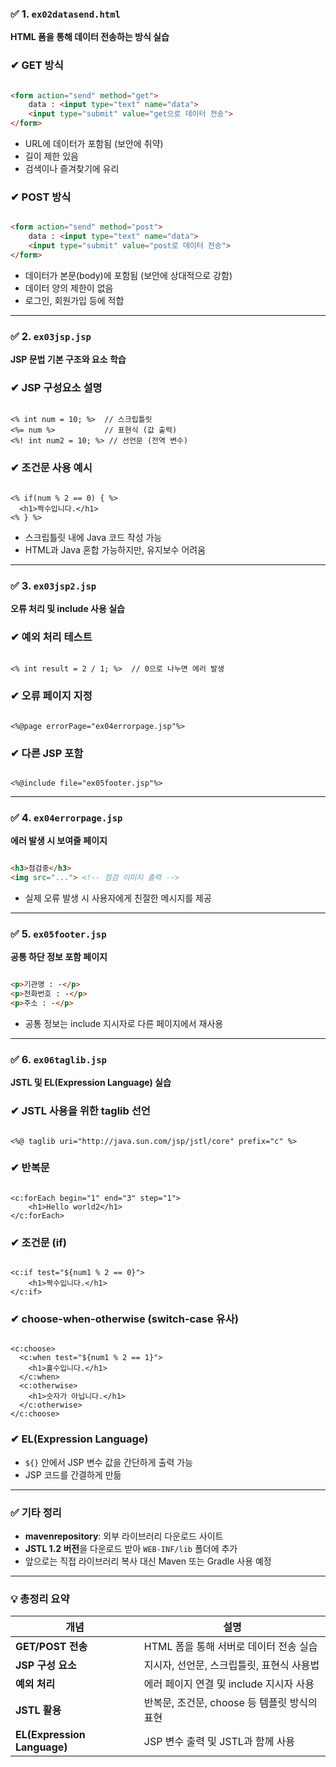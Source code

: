 ### ✅ 1. `ex02datasend.html`

**HTML 폼을 통해 데이터 전송하는 방식 실습**

### ✔ GET 방식

```html

<form action="send" method="get">
	data : <input type="text" name="data">
	<input type="submit" value="get으로 데이터 전송">
</form>

```

- URL에 데이터가 포함됨 (보안에 취약)
- 길이 제한 있음
- 검색이나 즐겨찾기에 유리

### ✔ POST 방식

```html

<form action="send" method="post">
	data : <input type="text" name="data">
	<input type="submit" value="post로 데이터 전송">
</form>

```

- 데이터가 본문(body)에 포함됨 (보안에 상대적으로 강함)
- 데이터 양의 제한이 없음
- 로그인, 회원가입 등에 적합

---

### ✅ 2. `ex03jsp.jsp`

**JSP 문법 기본 구조와 요소 학습**

### ✔ JSP 구성요소 설명

```

<% int num = 10; %>  // 스크립틀릿
<%= num %>           // 표현식 (값 출력)
<%! int num2 = 10; %> // 선언문 (전역 변수)

```

### ✔ 조건문 사용 예시

```

<% if(num % 2 == 0) { %>
  <h1>짝수입니다.</h1>
<% } %>

```

- 스크립틀릿 내에 Java 코드 작성 가능
- HTML과 Java 혼합 가능하지만, 유지보수 어려움

---

### ✅ 3. `ex03jsp2.jsp`

**오류 처리 및 include 사용 실습**

### ✔ 예외 처리 테스트

```

<% int result = 2 / 1; %>  // 0으로 나누면 에러 발생

```

### ✔ 오류 페이지 지정

```

<%@page errorPage="ex04errorpage.jsp"%>

```

### ✔ 다른 JSP 포함

```

<%@include file="ex05footer.jsp"%>

```

---

### ✅ 4. `ex04errorpage.jsp`

**에러 발생 시 보여줄 페이지**

```html

<h3>점검중</h3>
<img src="..."> <!-- 점검 이미지 출력 -->

```

- 실제 오류 발생 시 사용자에게 친절한 메시지를 제공

---

### ✅ 5. `ex05footer.jsp`

**공통 하단 정보 포함 페이지**

```html

<p>기관명 : -</p>
<p>전화번호 : -</p>
<p>주소 : -</p>

```

- 공통 정보는 include 지시자로 다른 페이지에서 재사용

---

### ✅ 6. `ex06taglib.jsp`

**JSTL 및 EL(Expression Language) 실습**

### ✔ JSTL 사용을 위한 taglib 선언

```

<%@ taglib uri="http://java.sun.com/jsp/jstl/core" prefix="c" %>

```

### ✔ 반복문

```

<c:forEach begin="1" end="3" step="1">
	<h1>Hello world2</h1>
</c:forEach>

```

### ✔ 조건문 (if)

```

<c:if test="${num1 % 2 == 0}">
	<h1>짝수입니다.</h1>
</c:if>

```

### ✔ choose-when-otherwise (switch-case 유사)

```

<c:choose>
  <c:when test="${num1 % 2 == 1}">
    <h1>홀수입니다.</h1>
  </c:when>
  <c:otherwise>
    <h1>숫자가 아닙니다.</h1>
  </c:otherwise>
</c:choose>

```

### ✔ EL(Expression Language)

- `${}` 안에서 JSP 변수 값을 간단하게 출력 가능
- JSP 코드를 간결하게 만듦

---

### ✅ 기타 정리

- **mavenrepository**: 외부 라이브러리 다운로드 사이트
- **JSTL 1.2 버전**을 다운로드 받아 `WEB-INF/lib` 폴더에 추가
- 앞으로는 직접 라이브러리 복사 대신 Maven 또는 Gradle 사용 예정

---

### 💡 총정리 요약

| 개념 | 설명 |
| --- | --- |
| **GET/POST 전송** | HTML 폼을 통해 서버로 데이터 전송 실습 |
| **JSP 구성 요소** | 지시자, 선언문, 스크립틀릿, 표현식 사용법 |
| **예외 처리** | 에러 페이지 연결 및 include 지시자 사용 |
| **JSTL 활용** | 반복문, 조건문, choose 등 템플릿 방식의 표현 |
| **EL(Expression Language)** | JSP 변수 출력 및 JSTL과 함께 사용 |